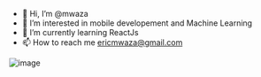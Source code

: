 - 👋 Hi, I’m @mwaza
- 👀 I’m interested in mobile developement and Machine Learning
- 🌱 I’m currently learning ReactJs
- 📫 How to reach me ericmwaza@gmail.com

<!---
mwaza/mwaza is a ✨ special ✨ repository because its `README.md` (this file) appears on your GitHub profile.
You can click the Preview link to take a look at your changes.
--->
![image](https://user-images.githubusercontent.com/55877523/133828952-f9532ef4-78b6-4a29-9631-c32012006fd9.png)
